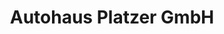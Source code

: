 ---
title: "Autohaus Platzer GmbH"
url: /regensburg/autohaus-platzer-gmbh-straubinger-strasse/
shop: Autohaus
---